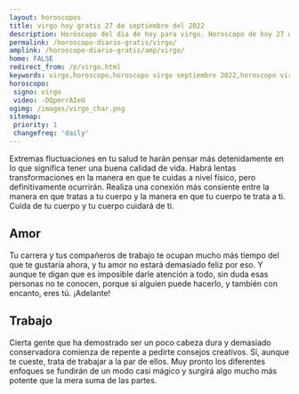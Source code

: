 ```yaml
---
layout: horoscopos
title: virgo hoy gratis 27 de septiembre del 2022 
description: Horóscopo del dia de hoy para virgo. Horoscopo de hoy 27 de septiembre del 2022. Las predicciones de amor, trabajo, vida personal gratis.
permalink: /horoscopo-diario-gratis/virgo/
amplink: /horoscopo-diario-gratis/amp/virgo/
home: FALSE
redirect_from: /p/virgo.html
keywords: virgo,horoscopo,horoscopo virgo septiembre 2022,horoscopo virgo hoy,tarot virgo septiembre 2022,horoscopo virgo,tarot virgo hoy,horoscopo de hoy,horoscopo diario,tarot del amor,horoscopo de hoy virgo,horoscopo diario del tarot, Horoscopo de hoy virgo 27 de septiembre del 2022,horóscopo del día,signos zodiacales 2022, el horoscopo de hoy
horoscopo:
 signo: virgo
 video: -DQpmrrAIeU
ogimg: /images/virgo_char.png
sitemap:
 priority: 1
 changefreq: 'daily'
---
```



Extremas fluctuaciones en tu salud te harán pensar más detenidamente en lo que significa tener una buena calidad de vida. Habrá lentas transformaciones en la manera en que te cuidas a nivel físico, pero definitivamente ocurrirán. Realiza una conexión más consiente entre la manera en que tratas a tu cuerpo y la manera en que tu cuerpo te trata a ti. Cuida de tu cuerpo y tu cuerpo cuidará de ti.

## Amor

Tu carrera y tus compañeros de trabajo te ocupan mucho más tiempo del que te gustaría ahora, y tu amor no estará demasiado feliz por eso. Y aunque te digan que es imposible darle atención a todo, sin duda esas personas no te conocen, porque si alguien puede hacerlo, y también con encanto, eres tú. ¡Adelante!

## Trabajo

Cierta gente que ha demostrado ser un poco cabeza dura y demasiado conservadora comienza de repente a pedirte consejos creativos. Sí, aunque te cueste, trata de trabajar a la par de ellos. Muy pronto los diferentes enfoques se fundirán de un modo casi mágico y surgirá algo mucho más potente que la mera suma de las partes.